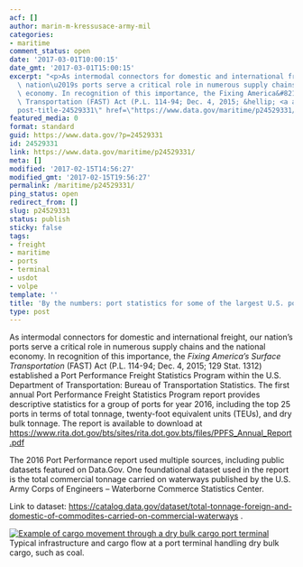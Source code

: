 ```yaml
---
acf: []
author: marin-m-kressusace-army-mil
categories:
- maritime
comment_status: open
date: '2017-03-01T10:00:15'
date_gmt: '2017-03-01T15:00:15'
excerpt: "<p>As intermodal connectors for domestic and international freight, our\
  \ nation\u2019s ports serve a critical role in numerous supply chains and the national\
  \ economy. In recognition of this importance, the Fixing America&#8217;s Surface\
  \ Transportation (FAST) Act (P.L. 114-94; Dec. 4, 2015; &hellip; <a aria-describedby=\"\
  post-title-24529331\" href=\"https://www.data.gov/maritime/p24529331/\">Continued</a></p>\n"
featured_media: 0
format: standard
guid: https://www.data.gov/?p=24529331
id: 24529331
link: https://www.data.gov/maritime/p24529331/
meta: []
modified: '2017-02-15T14:56:27'
modified_gmt: '2017-02-15T19:56:27'
permalink: /maritime/p24529331/
ping_status: open
redirect_from: []
slug: p24529331
status: publish
sticky: false
tags:
- freight
- maritime
- ports
- terminal
- usdot
- volpe
template: ''
title: 'By the numbers: port statistics for some of the largest U.S. ports'
type: post
---
```

As intermodal connectors for domestic and international freight, our nation’s ports serve a critical role in numerous supply chains and the national economy. In recognition of this importance, the *Fixing America’s Surface Transportation* (FAST) Act (P.L. 114-94; Dec. 4, 2015; 129 Stat. 1312) established a Port Performance Freight Statistics Program within the U.S. Department of Transportation: Bureau of Transportation Statistics. The first annual Port Performance Freight Statistics Program report provides descriptive statistics for a group of ports for year 2016, including the top 25 ports in terms of total tonnage, twenty-foot equivalent units (TEUs), and dry bulk tonnage. The report is available to download at <https://www.rita.dot.gov/bts/sites/rita.dot.gov.bts/files/PPFS_Annual_Report.pdf>


The 2016 Port Performance report used multiple sources, including public datasets featured on Data.Gov. One foundational dataset used in the report is the total commercial tonnage carried on waterways published by the U.S. Army Corps of Engineers – Waterborne Commerce Statistics Center.


Link to dataset: <https://catalog.data.gov/dataset/total-tonnage-foreign-and-domestic-of-commodites-carried-on-commercial-waterways> .


[![Example of cargo movement through a dry bulk cargo port terminal](https://s3.amazonaws.com/bsp-ocsit-prod-east-appdata/datagov/wordpress/2017/02/PPFS_2016_dry-bulk.jpg)](https://s3.amazonaws.com/bsp-ocsit-prod-east-appdata/datagov/wordpress/2017/02/PPFS_2016_dry-bulk.jpg)            Typical infrastructure and cargo flow at a port terminal handling dry bulk cargo, such as coal.
